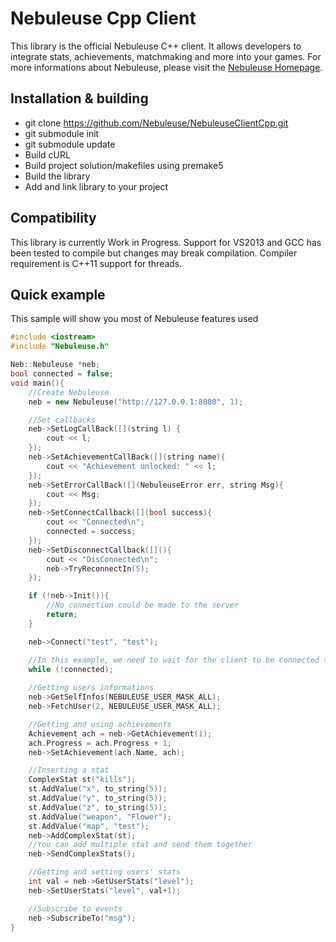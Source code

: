 # Nebuleuse Cpp Client
This library is the official Nebuleuse C++ client. It allows developers to integrate stats, achievements, matchmaking and more into your games. For more informations about Nebuleuse, please visit the [Nebuleuse Homepage][1].

## Installation & building
- git clone https://github.com/Nebuleuse/NebuleuseClientCpp.git
- git submodule init
- git submodule update
- Build cURL
- Build project solution/makefiles using premake5
- Build the library
- Add and link library to your project

## Compatibility
This library is currently Work in Progress. Support for VS2013 and GCC has been tested to compile but changes may break compilation.
Compiler requirement is C++11 support for threads.

## Quick example
This sample will show you most of Nebuleuse features used
```cpp
#include <iostream>
#include "Nebuleuse.h"

Neb::Nebuleuse *neb;
bool connected = false;
void main(){
	//Create Nebuleuse
	neb = new Nebuleuse("http://127.0.0.1:8080", 1);

	//Set callbacks
	neb->SetLogCallBack([](string l) {
		cout << l;
	});
	neb->SetAchievementCallBack([](string name){
		cout << "Achievement unlocked: " << l;
	});
	neb->SetErrorCallBack([](NebuleuseError err, string Msg){
		cout << Msg;
	});
	neb->SetConnectCallback([](bool success){
		cout << "Connected\n";
		connected = success;
	});
	neb->SetDisconnectCallback([](){
		cout << "DisConnected\n";
		neb->TryReconnectIn(5);
	});

	if (!neb->Init()){
		//No connection could be made to the server
		return;
	}

	neb->Connect("test", "test");

 	//In this example, we need to wait for the client to be connected to continue
	while (!connected);
	
	//Getting users informations
	neb->GetSelfInfos(NEBULEUSE_USER_MASK_ALL);
	neb->FetchUser(2, NEBULEUSE_USER_MASK_ALL);

	//Getting and using achievements
	Achievement ach = neb->GetAchievement(1);
	ach.Progress = ach.Progress + 1;
	neb->SetAchievement(ach.Name, ach);

	//Inserting a stat
	ComplexStat st("kills");
	st.AddValue("x", to_string(5));
	st.AddValue("y", to_string(5));
	st.AddValue("z", to_string(5));
	st.AddValue("weapon", "Flower");
	st.AddValue("map", "test");
	neb->AddComplexStat(st);
	//You can add multiple stat and send them together
	neb->SendComplexStats();

	//Getting and setting users' stats
	int val = neb->GetUserStats("level");
	neb->SetUserStats("level", val+1);

	//Subscribe to events
	neb->SubscribeTo("msg");
}
```
[1]:https://nebuleuse.github.io/
